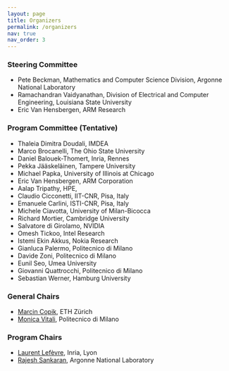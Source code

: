 ```yaml
---
layout: page
title: Organizers
permalink: /organizers
nav: true
nav_order: 3
---
```


### Steering Committee

* Pete Beckman, Mathematics and Computer Science Division, Argonne National Laboratory
* Ramachandran Vaidyanathan, Division of Electrical and Computer Engineering, Louisiana State University
* Eric Van Hensbergen, ARM Research

### Program Committee (Tentative)

* Thaleia Dimitra Doudali, IMDEA
* Marco Brocanelli, The Ohio State University 
* Daniel Balouek-Thomert, Inria, Rennes
* Pekka Jääskeläinen, Tampere University
* Michael Papka, University of Illinois at Chicago
* Eric Van Hensbergen, ARM Corporation
* Aalap Tripathy, HPE, 
* Claudio Cicconetti, IIT-CNR, Pisa, Italy
* Emanuele Carlini, ISTI-CNR, Pisa, Italy
* Michele Ciavotta, University of Milan-Bicocca
* Richard Mortier, Cambridge University
* Salvatore di Girolamo, NVIDIA
* Omesh Tickoo, Intel Research
* Istemi Ekin Akkus, Nokia Research
* Gianluca Palermo, Politecnico di Milano
* Davide Zoni, Politecnico di Milano
* Eunil Seo, Umea University
* Giovanni Quattrocchi, Politecnico di Milano
* Sebastian Werner, Hamburg University

### General Chairs
* <a href="https://mcopik.github.io/">Marcin Copik</a>, ETH Zürich
* <a href="https://vitali.faculty.polimi.it/?lang=en">Monica Vitali</a>, Politecnico di Milano

### Program Chairs
* <a href="https://perso.ens-lyon.fr/laurent.lefevre/">Laurent Lefèvre</a>,  Inria, Lyon
* <a href="https://www.mcs.anl.gov/~rajesh">Rajesh Sankaran</a>, Argonne National Laboratory
